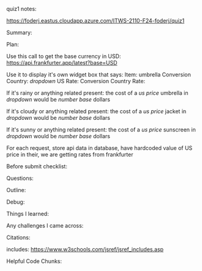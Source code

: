 quiz1 notes: 

https://foderj.eastus.cloudapp.azure.com/ITWS-2110-F24-foderj/quiz1

Summary: 

  
Plan: 

Use this call to get the base currency in USD: 
 https://api.frankfurter.app/latest?base=USD 

Use it to display it's own widget box that says: 
   Item: umbrella 
   Conversion Country: *dropdown*
   US Rate: 
   Conversion Country Rate: 

If it's rainy or anything related present: 
   the cost of a *us price* umbrella in *dropdown* would be *number* *base* dollars 

If it's cloudy or anything related present: 
   the cost of a *us price* jacket in *dropdown* would be *number* *base* dollars 

If it's sunny or anything related present:
   the cost of a *us price* sunscreen in *dropdown* would be *number* *base* dollars 

For each request, store api data in database, have hardcoded value of US price in their, we are getting rates from frankfurter 

Before submit checklist: 



Questions: 




Outline: 


Debug: 



Things I learned: 

Any challenges I came across: 

Citations:

includes: https://www.w3schools.com/jsref/jsref_includes.asp







Helpful Code Chunks: 

